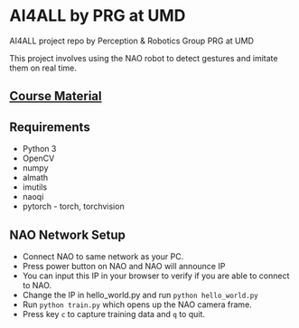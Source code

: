 # AI4ALL by PRG at UMD
AI4ALL project repo by Perception & Robotics Group PRG at UMD

This project involves using the NAO robot to detect gestures and imitate them
on real time.


## [Course Material](./notebooks/README.md)


## Requirements
* Python 3
* OpenCV
* numpy
* almath
* imutils
* naoqi
* pytorch - torch, torchvision


## NAO Network Setup
* Connect NAO to same network as your PC.
* Press power button on NAO and NAO will announce IP
* You can input this IP in your browser to verify if you are able to connect to NAO.
* Change the IP in hello_world.py and run
    `python hello_world.py`
* Run `python train.py` which opens up the NAO camera frame.
* Press key `c` to capture training data and `q` to quit.
